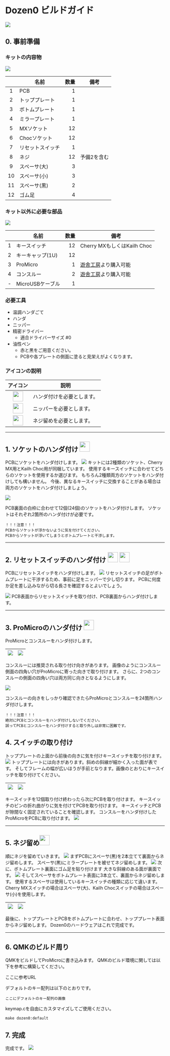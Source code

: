 # Dozen0 ビルドガイド

![](../images/buildguide_0-0.jpg)

## 0. 事前準備

### キットの内容物
![](../images/buildguide_0-1.jpg)

|| 名前 | 数量 | 備考 |
|:---:|---|---:|---|
|1|PCB|1||
|2|トッププレート|1||
|3|ボトムプレート|1||
|4|ミラープレート|1||
|5|MXソケット|12||
|6|Chocソケット|12||
|7|リセットスイッチ|1||
|8|ネジ|12|予備2を含む|
|9|スペーサ(大)|3||
|10|スペーサ(小)|3||
|11|スペーサ(黒)|2||
|12|ゴム足|4|   |

### キット以外に必要な部品
![](../images/buildguide_0-2.jpg)

|| 名前 | 数量 | 備考 |
|:---:|---|---:|---|
|1|キースイッチ|12|Cherry MXもしくはKailh Choc|
|2|キーキャップ(1U)|12||
|3|ProMicro|1|[遊舎工房][3a9e7862]より購入可能|
|4|コンスルー|2|[遊舎工房][3a9e7862]より購入可能|
|-|MicroUSBケーブル|1|   |

[3a9e7862]: https://yushakobo.jp/shop/promicro-spring-pinheader/ "Pro Micro （スプリングピンヘッダ付き） | 遊舎工房"

### 必要工具
- 温調ハンダごて
- ハンダ
- ニッパー
- 精密ドライバー
  - 適合ドライバーサイズ #0
- 油性ペン
  - 赤と黒をご用意ください。
  - PCBや各プレートの側面に塗ると見栄えがよくなります。

### アイコンの説明
|アイコン|説明|
|:---:|---|
|<img src="../images/icon_solder.png" width="32px">|ハンダ付けを必要とします。|
|<img src="../images/icon_nipper.png" width="32px">|ニッパーを必要とします。|
|<img src="../images/icon_screw.png" width="32px">|ネジ留めを必要とします。|

---

## 1. ソケットのハンダ付け  <img src="../images/icon_solder.png" width="32px">
PCBにソケットをハンダ付けします。
![](../images/IMG_0022_e.png)
キットには2種類のソケット、Cherry MX用とKailh Choc用が同梱しています。
使用するキースイッチに合わせてどちらのソケットを使用するか選びます。
もちろん2種類両方のソケットをハンダ付けしても構いません。
今後、異なるキースイッチに交換することがある場合は両方のソケットをハンダ付けしましょう。

![](../images/IMG_0028_e.png)

PCB裏面の白枠に合わせて12個(24個)のソケットをハンダ付けします。
ソケットはそれぞれ2箇所のハンダ付けが必要です。

    ！！！注意！！！
    PCBからソケットが浮かないように気を付けてください。
    PCBからソケットが浮いてしまうとボトムプレートと干渉します。

---

## 2. リセットスイッチのハンダ付け  <img src="../images/icon_nipper.png" width="32px"> <img src="../images/icon_solder.png" width="32px">
PCBにリセットスイッチをハンダ付けします。
![](../images/IMG_0033_e.png)
リセットスイッチの足がボトムプレートに干渉するため、事前に足をニッパーで少し切ります。
PCBに何度か足を差し込みながら切る長さを確認するとよいでしょう。

![](../images/IMG_0038_e.png)
PCB表面からリセットスイッチを取り付け、PCB裏面からハンダ付けします。

---

## 3. ProMicroのハンダ付け  <img src="../images/icon_solder.png" width="32px">
ProMicroとコンスルーをハンダ付けします。

|![](../images/IMG_0048_e.png)|![](../images/IMG_0052_e.png)|
|---|---|

コンスルーには推奨される取り付け向きがあります。
画像のようにコンスルー側面の四角い穴がProMicroに寄った向きで取り付けます。
さらに、2つのコンスルーの側面の四角い穴は両方同じ向きとなるようにします。

![](../images/IMG_0069_e.png)

コンスルーの向きをしっかり確認できたらProMicroとコンスルーを24箇所ハンダ付けします。

    ！！！注意！！！
    絶対にPCBとコンスルーをハンダ付けしないでください。
    誤ってPCBとコンスルーをハンダ付けすると取り外しは非常に困難です。

## 4. スイッチの取り付け
トッププレートの上面から前後の向きに気を付けキースイッチを取り付けます。
![](../images/IMG_0057_e.png)
トッププレートには向きがあります。斜めの斜線が細かく入った面が表です。
そしてフレームの幅が広いほうが手前となります。画像のとおりにキースイッチを取り付けてください。

|![](../images/IMG_0061_e.png)|![](../images/IMG_0065_e.png)|
|---|---|

キースイッチを12個取り付け終わったら次にPCBを取り付けます。
キースイッチのピンの折れ曲がりに気を付けてPCBを取り付けます。
キースイッチとPCBが隙間なく固定されていることを確認します。
コンスルーをハンダ付けしたProMicroをPCBに取り付けます。
![](../images/IMG_0067_e.png)

---

## 5. ネジ留め<img src="../images/icon_screw.png" width="32px">
順にネジを留めていきます。
![](../images/IMG_0073_e.png)
まずPCBにスペーサ(黒)を2本立てて裏面からネジ留めします。
スペーサ(黒)にミラープレートを被せてネジ留めします。
![](../images/IMG_0112_e.png)
次に、ボトムプレート裏面にゴム足を貼り付けます
大きな斜線のある面が裏面です。
![](../images/IMG_0101_e.png)
そしてスペーサをボトムプレート表面に3本立て、裏面からネジ留めします。
使用するスペーサは使用しているキースイッチの種類に応じて違います。
Cherry MXスイッチの場合はスペーサ(大)、Kailh Chocスイッチの場合はスペーサ(小)を使用します。

|![](../images/IMG_0080_e.png)|![](../images/IMG_0082_e.png)|
|---|---|

最後に、トッププレートとPCBをボトムプレートに合わせ、トッププレート表面からネジ留めします。
Dozen0のハードウェアはこれで完成です。

---

## 6. QMKのビルド周り
QMKをビルドしてProMicroに書き込みます。
QMKのビルド環境に関しては以下を参考に構築してください。

ここに参考URL

デフォルトのキー配列は以下のとおりです。

`ここにデフォルトのキー配列の画像`

keymap.cを自由にカスタマイズしてご使用ください。

    make dozen0:default

## 7. 完成
完成です。
![](../images/IMG_0108_e.png)

